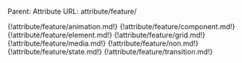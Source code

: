 Parent: Attribute
URL: attribute/feature/

{!attribute/feature/animation.md!}
{!attribute/feature/component.md!}
{!attribute/feature/element.md!}
{!attribute/feature/grid.md!}
{!attribute/feature/media.md!}
{!attribute/feature/non.md!}
{!attribute/feature/state.md!}
{!attribute/feature/transition.md!}

